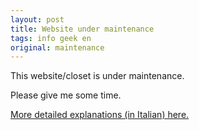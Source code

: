```yaml
---
layout: post
title: Website under maintenance
tags: info geek en
original: maintenance
---
```

This website/closet is under maintenance.

Please give me some time.

<a href="/about.html">More detailed explanations (in Italian) here.</a>
